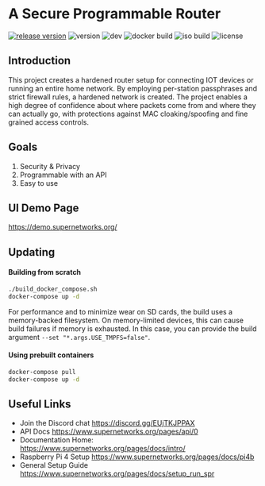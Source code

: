 # A Secure Programmable Router

[![release version](https://img.shields.io/github/v/release/spr-networks/super)](https://github.com/spr-networks/super/releases/latest)
![version](https://img.shields.io/github/v/tag/spr-networks/super?sort=semver)
![dev](https://img.shields.io/github/v/tag/spr-networks/super?branch=dev&label=dev)
![docker build](https://github.com/spr-networks/super/actions/workflows/docker-image.yml/badge.svg?branch=main)
![iso build](https://github.com/spr-networks/super/actions/workflows/ubuntu-iso.yml/badge.svg?branch=main)
![license](https://img.shields.io/github/license/spr-networks/super)

## Introduction

This project creates a hardened router setup for connecting IOT devices or running an entire home network. 
By employing per-station passphrases and strict firewall rules, a hardened network is created.
The project enables a high degree of confidence about where packets come from and where they can actually go,
with protections against MAC cloaking/spoofing and fine grained access controls. 

## Goals
1. Security & Privacy
2. Programmable with an API 
3. Easy to use 

## UI Demo Page

https://demo.supernetworks.org/

## Updating 
#### Building from scratch
```bash
./build_docker_compose.sh
docker-compose up -d
```

For performance and to minimize wear on SD cards, the build uses a memory-backed filesystem. On memory-limited devices, this can cause build failures if memory is exhausted. In this case, you can provide the build argument `--set "*.args.USE_TMPFS=false"`.


#### Using prebuilt containers
```bash
docker-compose pull
docker-compose up -d
```

## Useful Links

* Join the Discord chat https://discord.gg/EUjTKJPPAX
* API Docs https://www.supernetworks.org/pages/api/0
* Documentation Home: https://www.supernetworks.org/pages/docs/intro/
* Raspberry Pi 4 Setup https://www.supernetworks.org/pages/docs/pi4b
* General Setup Guide https://www.supernetworks.org/pages/docs/setup_run_spr

